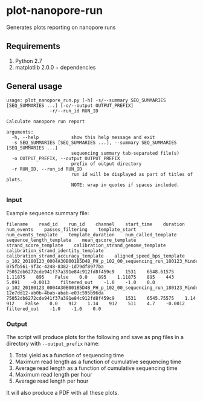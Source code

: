 # plot-nanopore-run
Generates plots reporting on nanopore runs

## Requirements

1. Python 2.7
2. matplotlib 2.0.0 + dependencies

## General usage

```
usage: plot_nanopore_run.py [-h] -s/--summary SEQ_SUMMARIES [SEQ_SUMMARIES ...] [-o/--output OUTPUT_PREFIX]
                -r/--run_id RUN_ID

Calculate nanopore run report

arguments:
  -h, --help            show this help message and exit
  -s SEQ_SUMMARIES [SEQ_SUMMARIES ...], --summary SEQ_SUMMARIES [SEQ_SUMMARIES ...]
                        sequencing summary tab-separated file(s)
  -o OUTPUT_PREFIX, --output OUTPUT_PREFIX
                        prefix of output directory
  -r RUN_ID, --run_id RUN_ID
                        run id will be displayed as part of titles of plots.
                        NOTE: wrap in quotes if spaces included.
```

### Input

Example sequence summary file:

```
filename    read_id    run_id    channel    start_time    duration    num_events    passes_filtering    template_start    num_events_template    template_duration    num_called_template    sequence_length_template    mean_qscore_template    strand_score_template    calibration_strand_genome_template    calibration_strand_identity_template    calibration_strand_accuracy_template    aligned_speed_bps_template
p_102_20180123_0004A30B001B5D4B_PH_p_102_00_sequencing_run_180123_Minden9693_run3_21050_read_10208_ch_1531_strand.fast5    075fb561-9f3c-4248-8382-1d79df8977ba    75052db6272cde941f37a391e84c912fd8f459c9    1531    6548.61575    1.11875    895    False    0.0    895    1.11875    895    443    5.091    -0.0013    filtered_out    -1.0    -1.0    0.0
p_102_20180123_0004A30B001B5D4B_PH_p_102_00_sequencing_run_180123_Minden9693_run3_21050_read_10194_ch_1531_strand.fast5    12e7dd12-ab0b-4bab-abab-e03c595b96da    75052db6272cde941f37a391e84c912fd8f459c9    1531    6545.75575    1.14    912    False    0.0    912    1.14    912    511    4.7    -0.0012    filtered_out    -1.0    -1.0    0.0
```

### Output 

The script will produce plots for the following and save as png files in a directory with `--output_prefix` name:
1. Total yield as a function of sequencing time
2. Maximum read length as a function of cumulative sequencing time
3. Average read length as a function of cumulative sequencing time
4. Maximum read length per hour
5. Average read length per hour

It will also produce a PDF with all these plots.
